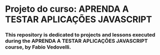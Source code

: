 # Projeto do curso: APRENDA A TESTAR APLICAÇÕES JAVASCRIPT
### This repository is dedicated to projects and lessons executed during the APRENDA A TESTAR APLICAÇÕES JAVASCRIPT course, by Fabio Vedovelli.
